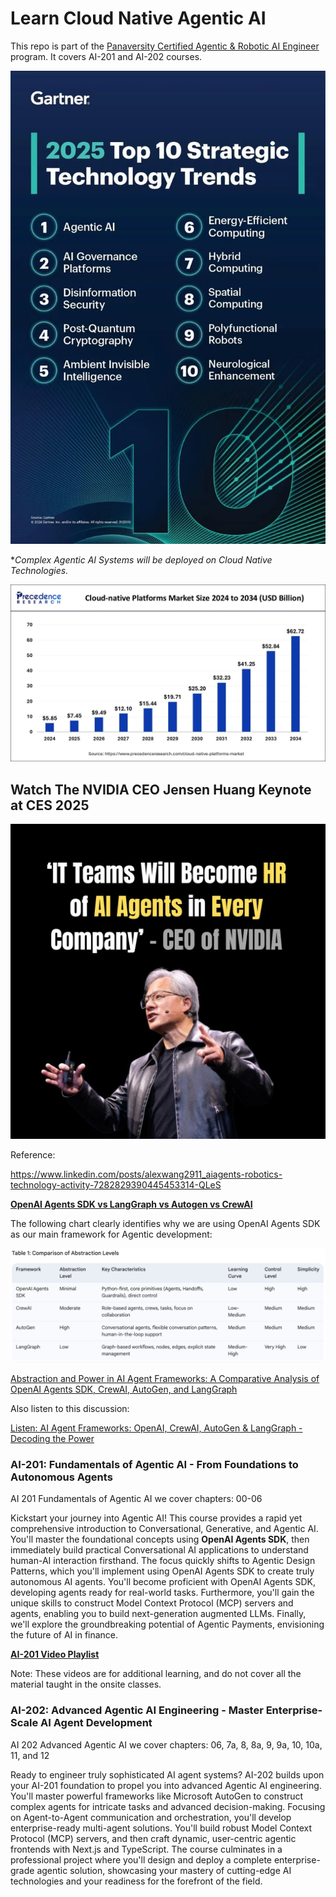 # Learn Cloud Native Agentic AI

This repo is part of the [Panaversity Certified Agentic & Robotic AI Engineer](https://docs.google.com/document/d/15usu1hkrrRLRjcq_3nCTT-0ljEcgiC44iSdvdqrCprk/edit?usp=sharing) program. It covers AI-201 and AI-202 courses.

![Agentic AI Top Trend](./toptrend.webp)

**Complex Agentic AI Systems will be deployed on Cloud Native Technologies.*

![Cloud Native](./cloud-native-platforms-market-size.webp)

## Watch The NVIDIA CEO Jensen Huang Keynote at CES 2025

[![HR for Agents](hr.jpeg)](https://www.youtube.com/watch?v=k82RwXqZHY8 "NVIDIA CEO Jensen Huang Keynote at CES 2025")


Reference:

https://www.linkedin.com/posts/alexwang2911_aiagents-robotics-technology-activity-7282829390445453314-QLeS

**[OpenAI Agents SDK vs LangGraph vs Autogen vs CrewAI](https://composio.dev/blog/openai-agents-sdk-vs-langgraph-vs-autogen-vs-crewai/)**

The following chart clearly identifies why we are using OpenAI Agents SDK as our main framework for Agentic development:

![comparision](./comparison.png)

[Abstraction and Power in AI Agent Frameworks: A Comparative Analysis of OpenAI Agents SDK, CrewAI, AutoGen, and LangGraph](https://g.co/gemini/share/e73d75492cf4)

Also listen to this discussion: 

[Listen: AI Agent Frameworks: OpenAI, CrewAI, AutoGen & LangGraph - Decoding the Power](https://g.co/gemini/share/5e4123e6bfeb)


### AI-201: Fundamentals of Agentic AI  -  From Foundations to Autonomous Agents

AI 201 Fundamentals of Agentic AI we cover chapters: 00-06

Kickstart your journey into Agentic AI! This course provides a rapid yet comprehensive introduction to Conversational, Generative, and Agentic AI.  You'll master the foundational concepts using **OpenAI Agents SDK**, then immediately build practical Conversational AI applications to understand human-AI interaction firsthand.  The focus quickly shifts to Agentic Design Patterns, which you'll implement using OpenAI Agents SDK to create truly autonomous AI agents.  You'll become proficient with OpenAI Agents SDK, developing agents ready for real-world tasks.  Furthermore, you'll gain the unique skills to construct Model Context Protocol (MCP) servers and agents, enabling you to build next-generation augmented LLMs. Finally, we'll explore the groundbreaking potential of Agentic Payments, envisioning the future of AI in finance.


**[AI-201 Video Playlist](https://www.youtube.com/playlist?list=PL0vKVrkG4hWovpr0FX6Gs-06hfsPDEUe6)**

Note: These videos are for additional learning, and do not cover all the material taught in the onsite classes.



### AI-202: Advanced Agentic AI Engineering - Master Enterprise-Scale AI Agent Development

AI 202 Advanced Agentic AI we cover chapters: 06, 7a, 8, 8a, 9, 9a, 10, 10a, 11, and 12

Ready to engineer truly sophisticated AI agent systems?  AI-202 builds upon your AI-201 foundation to propel you into advanced Agentic AI engineering.  You'll master powerful frameworks like Microsoft AutoGen to construct complex agents for intricate tasks and advanced decision-making.  Focusing on Agent-to-Agent communication and orchestration, you'll develop enterprise-ready multi-agent solutions.  You'll build robust Model Context Protocol (MCP) servers, and then craft dynamic, user-centric agentic frontends with Next.js and TypeScript.  The course culminates in a professional project where you'll design and deploy a complete enterprise-grade agentic solution, showcasing your mastery of cutting-edge AI technologies and your readiness for the forefront of the field.





